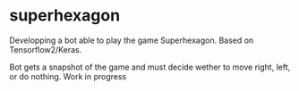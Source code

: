 # superhexagon

Developping a bot able to play the game Superhexagon.
Based on Tensorflow2/Keras.

Bot gets a snapshot of the game and must decide wether to move right, left, or do nothing.
Work in progress
